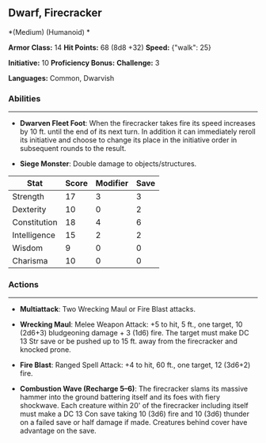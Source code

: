 ## Dwarf, Firecracker
*(Medium) (Humanoid) *

**Armor Class:** 14
**Hit Points:** 68 (8d8 +32)
**Speed:** {"walk": 25}

**Initiative:** 10
**Proficiency Bonus:**
**Challenge:** 3

**Languages:** Common, Dwarvish

### Abilities
 --- 
- **Dwarven Fleet Foot**: When the firecracker takes fire its speed increases by 10 ft. until the end of its next turn. In addition it can immediately reroll its initiative and choose to change its place in the initiative order in subsequent rounds to the result.

- **Siege Monster**: Double damage to objects/structures.



| Stat | Score | Modifier | Save |
| ---- | ---- | ---- | ---- |
| Strength | 17 | 3 | 3 |
| Dexterity | 10 | 0 | 2 |
| Constitution | 18 | 4 | 6 |
| Intelligence | 15 | 2 | 2 |
| Wisdom | 9 | 0 | 0 |
| Charisma | 10 | 0 | 0 |

### Actions
 --- 
- **Multiattack**: Two Wrecking Maul or Fire Blast attacks.

- **Wrecking Maul**: Melee Weapon Attack: +5 to hit, 5 ft., one target, 10 (2d6+3) bludgeoning damage + 3 (1d6) fire. The target must make DC 13 Str save or be pushed up to 15 ft. away from the firecracker and knocked prone.

- **Fire Blast**: Ranged Spell Attack: +4 to hit, 60 ft., one target, 12 (3d6+2) fire.

- **Combustion Wave (Recharge 5–6)**: The firecracker slams its massive hammer into the ground battering itself and its foes with fiery shockwave. Each creature within 20' of the firecracker including itself must make a DC 13 Con save taking 10 (3d6) fire and 10 (3d6) thunder on a failed save or half damage if made. Creatures behind cover have advantage on the save.

